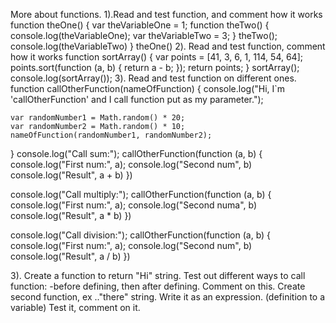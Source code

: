 More about functions.
1).Read and test function, and comment how it works
function theOne() {
    var theVariableOne = 1;
    function theTwo() {
        console.log(theVariableOne);
        var theVariableTwo = 3;
    }
    theTwo();
    console.log(theVariableTwo)
}
theOne()
2). Read and test function, comment how it works
function sortArray() {
    var points = [41, 3, 6, 1, 114, 54, 64];
    points.sort(function (a, b) {
        return a - b;
    });
    return points;
}
sortArray();
console.log(sortArray());
3). Read and test function on different ones.
function callOtherFunction(nameOfFunction) {
    console.log("Hi, I`m 'callOtherFunction' and I call function put as my parameter.");

    var randomNumber1 = Math.random() * 20;
    var randomNumber2 = Math.random() * 10;
    nameOfFunction(randomNumber1, randomNumber2);
}
console.log("Call sum:");
callOtherFunction(function (a, b) {
    console.log("First num:", a);
    console.log("Second num", b)
    console.log("Result", a + b)
})

console.log("Call multiply:");
callOtherFunction(function (a, b) {
    console.log("First num:", a);
    console.log("Second numa", b)
    console.log("Result", a * b)
})

console.log("Call division:");
callOtherFunction(function (a, b) {
    console.log("First num:", a);
    console.log("Second num", b)
    console.log("Result", a / b)
})

3). Create a function to return "Hi" string.
Test out different ways to call function:
-before defining, then after defining.
Comment on this.
Create second function, ex .."there" string.
Write it as an expression. (definition to a variable)
Test it, comment on it.